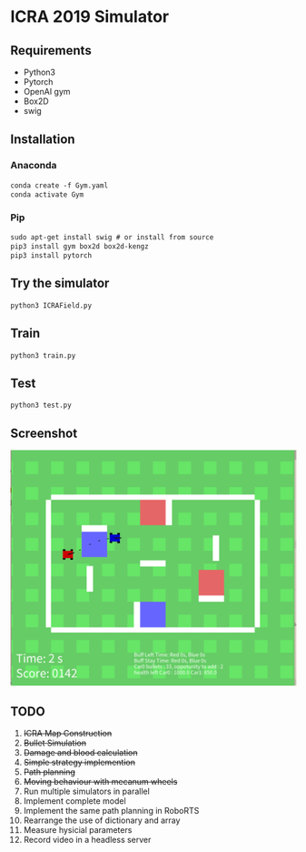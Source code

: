 # ICRA 2019 Simulator

## Requirements

- Python3
- Pytorch
- OpenAI gym
- Box2D
- swig

## Installation

### Anaconda

```
conda create -f Gym.yaml
conda activate Gym
```

### Pip

```
sudo apt-get install swig # or install from source
pip3 install gym box2d box2d-kengz
pip3 install pytorch
```

## Try the simulator

```
python3 ICRAField.py
```


## Train

```
python3 train.py
```

## Test

```
python3 test.py
```

## Screenshot
![](./screenshot.png)

## TODO

1. ~~ICRA Map Construction~~
2. ~~Bullet Simulation~~
3. ~~Damage and blood calculation~~
4. ~~Simple strategy implemention~~
5. ~~Path planning~~
6. ~~Moving behaviour with mecanum wheels~~
7. Run multiple simulators in parallel
8. Implement complete model
9. Implement the same path planning in RoboRTS
10. Rearrange the use of dictionary and array
11. Measure hysicial parameters
11. Record video in a headless server
